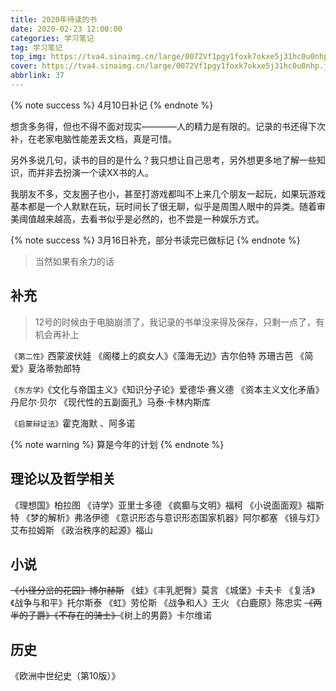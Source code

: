```yaml
---
title: 2020年待读的书
date: 2020-02-23 12:00:00
categories: 学习笔记
tag: 学习笔记
top_img: https://tva4.sinaimg.cn/large/0072Vf1pgy1foxk7okxe5j31hc0u0nhp.jpg
cover: https://tva4.sinaimg.cn/large/0072Vf1pgy1foxk7okxe5j31hc0u0nhp.jpg
abbrlink: 37
---
```

{% note success %}
4月10日补记
{% endnote %}

想贪多务得，但也不得不面对现实————人的精力是有限的。记录的书还得下次补，在老家电脑性能差丢文档，真是可惜。  
  
另外多说几句，读书的目的是什么？我只想让自己思考，另外想更多地了解一些知识，而并非去扮演一个读XX书的人。  
  
我朋友不多，交友圈子也小，甚至打游戏都叫不上来几个朋友一起玩，如果玩游戏基本都是一个人默默在玩，玩时间长了很无聊，似乎是周围人眼中的异类。随着审美阈值越来越高，去看书似乎是必然的，也不尝是一种娱乐方式。  



{% note success %}
3月16日补充，部分书读完已做标记
{% endnote %}

> 当然如果有余力的话



## 补充


> 12号的时候由于电脑崩溃了，我记录的书单没来得及保存，只剩一点了，有机会再补上





`《第二性》`西蒙波伏娃
《阁楼上的疯女人》《藻海无边》吉尔伯特 苏珊古芭
《简爱》夏洛蒂勃郎特

`《东方学》`《文化与帝国主义》《知识分子论》爱德华·赛义德
《资本主义文化矛盾》丹尼尔·贝尔
《现代性的五副面孔》马泰·卡林内斯库

`《启蒙辩证法》`霍克海默 、阿多诺

{% note warning %}
算是今年的计划
{% endnote %}




## 理论以及哲学相关
《理想国》柏拉图
《诗学》亚里士多德
《疯癫与文明》福柯
《小说面面观》福斯特
《梦的解析》弗洛伊德
《意识形态与意识形态国家机器》阿尔都塞
《镜与灯》艾布拉姆斯
《政治秩序的起源》福山

## 小说
~~《小径分岔的花园》博尔赫斯~~
《蛙》《丰乳肥臀》莫言
《城堡》卡夫卡
《复活》《战争与和平》托尔斯泰
《虹》劳伦斯
《战争和人》王火
《白鹿原》陈忠实
~~《两半的子爵》《不存在的骑士》~~《树上的男爵》卡尔维诺

## 历史
《欧洲中世纪史（第10版）》

